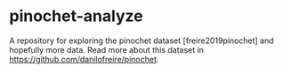 # pinochet-analyze

A repository for exploring the pinochet dataset [freire2019pinochet] and hopefully more data. Read more about this dataset in <https://github.com/danilofreire/pinochet>.
